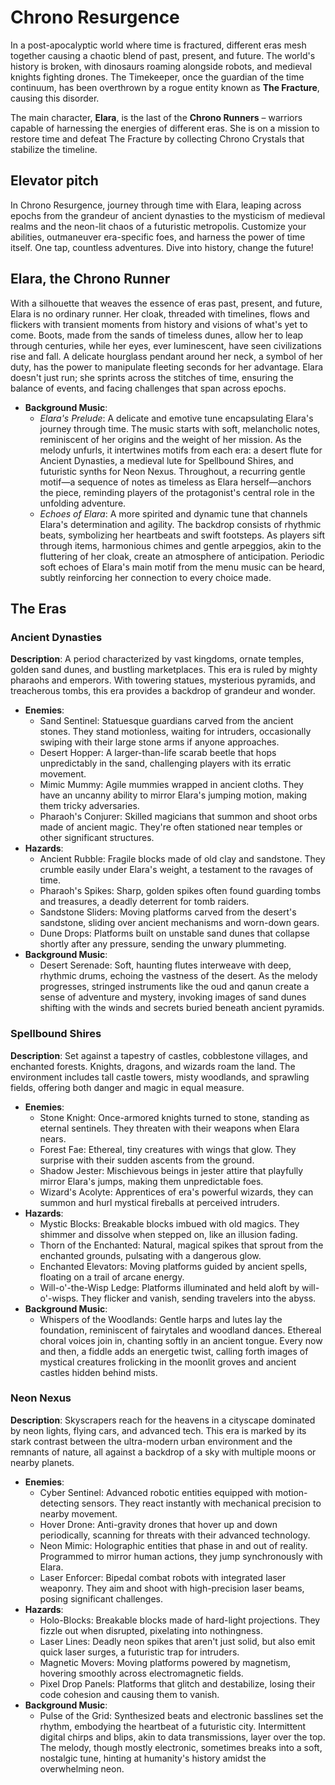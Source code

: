 # Chrono Resurgence

In a post-apocalyptic world where time is fractured, different eras mesh together causing a chaotic blend of past, present, and future. The world's history is broken, with dinosaurs roaming alongside robots, and medieval knights fighting drones. The Timekeeper, once the guardian of the time continuum, has been overthrown by a rogue entity known as **The Fracture**, causing this disorder.

The main character, **Elara**, is the last of the **Chrono Runners** – warriors capable of harnessing the energies of different eras. She is on a mission to restore time and defeat The Fracture by collecting Chrono Crystals that stabilize the timeline.

## Elevator pitch

In Chrono Resurgence, journey through time with Elara, leaping across epochs from the grandeur of ancient dynasties to the mysticism of medieval realms and the neon-lit chaos of a futuristic metropolis. Customize your abilities, outmaneuver era-specific foes, and harness the power of time itself. One tap, countless adventures. Dive into history, change the future!

## Elara, the Chrono Runner

With a silhouette that weaves the essence of eras past, present, and future, Elara is no ordinary runner. Her cloak, threaded with timelines, flows and flickers with transient moments from history and visions of what's yet to come. Boots, made from the sands of timeless dunes, allow her to leap through centuries, while her eyes, ever luminescent, have seen civilizations rise and fall. A delicate hourglass pendant around her neck, a symbol of her duty, has the power to manipulate fleeting seconds for her advantage. Elara doesn't just run; she sprints across the stitches of time, ensuring the balance of events, and facing challenges that span across epochs.

- **Background Music**:
	- _Elara's Prelude_: A delicate and emotive tune encapsulating Elara's journey through time. The music starts with soft, melancholic notes, reminiscent of her origins and the weight of her mission. As the melody unfurls, it intertwines motifs from each era: a desert flute for Ancient Dynasties, a medieval lute for Spellbound Shires, and futuristic synths for Neon Nexus. Throughout, a recurring gentle motif—a sequence of notes as timeless as Elara herself—anchors the piece, reminding players of the protagonist's central role in the unfolding adventure.
	- _Echoes of Elara_: A more spirited and dynamic tune that channels Elara's determination and agility. The backdrop consists of rhythmic beats, symbolizing her heartbeats and swift footsteps. As players sift through items, harmonious chimes and gentle arpeggios, akin to the fluttering of her cloak, create an atmosphere of anticipation. Periodic soft echoes of Elara's main motif from the menu music can be heard, subtly reinforcing her connection to every choice made.

## The Eras

### Ancient Dynasties

**Description**: A period characterized by vast kingdoms, ornate temples, golden sand dunes, and bustling marketplaces. This era is ruled by mighty pharaohs and emperors. With towering statues, mysterious pyramids, and treacherous tombs, this era provides a backdrop of grandeur and wonder.

- **Enemies**:
	- Sand Sentinel: Statuesque guardians carved from the ancient stones. They stand motionless, waiting for intruders, occasionally swiping with their large stone arms if anyone approaches.
	- Desert Hopper: A larger-than-life scarab beetle that hops unpredictably in the sand, challenging players with its erratic movement.
	- Mimic Mummy: Agile mummies wrapped in ancient cloths. They have an uncanny ability to mirror Elara's jumping motion, making them tricky adversaries.
	- Pharaoh's Conjurer: Skilled magicians that summon and shoot orbs made of ancient magic. They're often stationed near temples or other significant structures.
- **Hazards**:
	- Ancient Rubble: Fragile blocks made of old clay and sandstone. They crumble easily under Elara's weight, a testament to the ravages of time.
	- Pharaoh's Spikes: Sharp, golden spikes often found guarding tombs and treasures, a deadly deterrent for tomb raiders.
	- Sandstone Sliders: Moving platforms carved from the desert's sandstone, sliding over ancient mechanisms and worn-down gears.
	- Dune Drops: Platforms built on unstable sand dunes that collapse shortly after any pressure, sending the unwary plummeting.
- **Background Music**:
	- Desert Serenade: Soft, haunting flutes interweave with deep, rhythmic drums, echoing the vastness of the desert. As the melody progresses, stringed instruments like the oud and qanun create a sense of adventure and mystery, invoking images of sand dunes shifting with the winds and secrets buried beneath ancient pyramids.

### Spellbound Shires

**Description**: Set against a tapestry of castles, cobblestone villages, and enchanted forests. Knights, dragons, and wizards roam the land. The environment includes tall castle towers, misty woodlands, and sprawling fields, offering both danger and magic in equal measure.

- **Enemies**:
	- Stone Knight: Once-armored knights turned to stone, standing as eternal sentinels. They threaten with their weapons when Elara nears.
	- Forest Fae: Ethereal, tiny creatures with wings that glow. They surprise with their sudden ascents from the ground.
	- Shadow Jester: Mischievous beings in jester attire that playfully mirror Elara's jumps, making them unpredictable foes.
	- Wizard's Acolyte: Apprentices of era's powerful wizards, they can summon and hurl mystical fireballs at perceived intruders.
- **Hazards**:
	- Mystic Blocks: Breakable blocks imbued with old magics. They shimmer and dissolve when stepped on, like an illusion fading.
	- Thorn of the Enchanted: Natural, magical spikes that sprout from the enchanted grounds, pulsating with a dangerous glow.
	- Enchanted Elevators: Moving platforms guided by ancient spells, floating on a trail of arcane energy.
	- Will-o'-the-Wisp Ledge: Platforms illuminated and held aloft by will-o'-wisps. They flicker and vanish, sending travelers into the abyss.
- **Background Music**:
	- Whispers of the Woodlands: Gentle harps and lutes lay the foundation, reminiscent of fairytales and woodland dances. Ethereal choral voices join in, chanting softly in an ancient tongue. Every now and then, a fiddle adds an energetic twist, calling forth images of mystical creatures frolicking in the moonlit groves and ancient castles hidden behind mists.


### Neon Nexus

**Description**: Skyscrapers reach for the heavens in a cityscape dominated by neon lights, flying cars, and advanced tech. This era is marked by its stark contrast between the ultra-modern urban environment and the remnants of nature, all against a backdrop of a sky with multiple moons or nearby planets.

- **Enemies**:
	- Cyber Sentinel: Advanced robotic entities equipped with motion-detecting sensors. They react instantly with mechanical precision to nearby movement.
	- Hover Drone: Anti-gravity drones that hover up and down periodically, scanning for threats with their advanced technology.
	- Neon Mimic: Holographic entities that phase in and out of reality. Programmed to mirror human actions, they jump synchronously with Elara.
	- Laser Enforcer: Bipedal combat robots with integrated laser weaponry. They aim and shoot with high-precision laser beams, posing significant challenges.
- **Hazards**:
	- Holo-Blocks: Breakable blocks made of hard-light projections. They fizzle out when disrupted, pixelating into nothingness.
	- Laser Lines: Deadly neon spikes that aren't just solid, but also emit quick laser surges, a futuristic trap for intruders.
	- Magnetic Movers: Moving platforms powered by magnetism, hovering smoothly across electromagnetic fields.
	- Pixel Drop Panels: Platforms that glitch and destabilize, losing their code cohesion and causing them to vanish.
- **Background Music**:
	- Pulse of the Grid: Synthesized beats and electronic basslines set the rhythm, embodying the heartbeat of a futuristic city. Intermittent digital chirps and blips, akin to data transmissions, layer over the top. The melody, though mostly electronic, sometimes breaks into a soft, nostalgic tune, hinting at humanity's history amidst the overwhelming neon.
